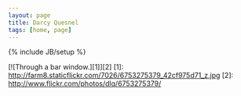 ```yaml
---
layout: page
title: Darcy Quesnel
tags: [home, page]
---
```

{% include JB/setup %}

[![Through a bar window.][1]][2]
[1]: http://farm8.staticflickr.com/7026/6753275379_42cf975d71_z.jpg
[2]: http://www.flickr.com/photos/dlq/6753275379/

